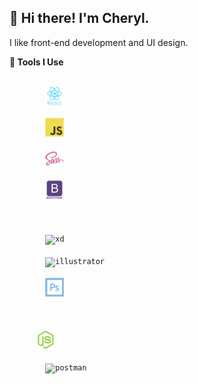<!--
**nuclearfischion/nuclearfischion** is a ✨ _special_ ✨ repository because its `README.md` (this file) appears on your GitHub profile.

Here are some ideas to get you started:

- 🔭 I’m currently working on ...
- 🌱 I’m currently learning ...
- 👯 I’m looking to collaborate on ...
- 🤔 I’m looking for help with ...
- 💬 Ask me about ...
- 📫 How to reach me: ...
- ⚡ Fun fact: ...
-->

## 👋 Hi there! I'm Cheryl.

I like front-end development and UI design. 

**🔬 Tools I Use**

<p align="left">
    <code>
        <img src="https://raw.githubusercontent.com/devicons/devicon/master/icons/react/react-original-wordmark.svg" alt="react" height="30" />
    </code>
    <code>
        <img src="https://raw.githubusercontent.com/devicons/devicon/master/icons/javascript/javascript-original.svg" alt="javascript" height="30" />
    </code>
    <code>
        <img src="https://raw.githubusercontent.com/devicons/devicon/master/icons/sass/sass-original.svg" alt="sass" height="30" />
    </code> 
    <code>
        <img src="https://raw.githubusercontent.com/devicons/devicon/master/icons/bootstrap/bootstrap-plain-wordmark.svg" alt="bootstrap" height="30" />
    </code>
	<br><br>
    <code>
        <img src="https://cdn.worldvectorlogo.com/logos/adobe-xd.svg" alt="xd" height="30" />
    </code>
    <code>
        <img src="https://www.vectorlogo.zone/logos/adobe_illustrator/adobe_illustrator-icon.svg" alt="illustrator" height="30" />
    </code>
    <code>
        <img src="https://raw.githubusercontent.com/devicons/devicon/master/icons/photoshop/photoshop-line.svg" alt="photoshop" height="30" />
    </code>
	<br><br>
	<code>
	  <img src="https://raw.githubusercontent.com/devicons/devicon/master/icons/nodejs/nodejs-plain.svg" alt="nodejs" height="30"/>
	</code>
    <code>
        <img src="https://www.vectorlogo.zone/logos/getpostman/getpostman-icon.svg" alt="postman" height="30" />
    </code>
</p>
